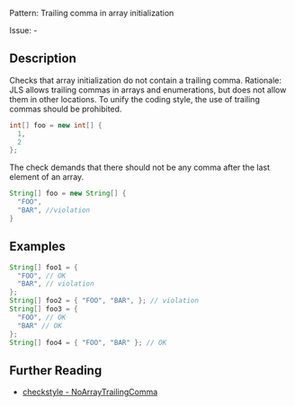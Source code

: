 Pattern: Trailing comma in array initialization

Issue: -

## Description

Checks that array initialization do not contain a trailing comma. Rationale: JLS allows trailing commas in arrays and enumerations, but does not allow them in other locations. To unify the coding style, the use of trailing commas should be prohibited.

```java
int[] foo = new int[] {
  1,
  2
};
```

The check demands that there should not be any comma after the last element of an array.

```java
String[] foo = new String[] {
  "FOO",
  "BAR", //violation
}
```

## Examples

```java
String[] foo1 = {
  "FOO", // OK
  "BAR", // violation
};
String[] foo2 = { "FOO", "BAR", }; // violation
String[] foo3 = {
  "FOO", // OK
  "BAR" // OK
};
String[] foo4 = { "FOO", "BAR" }; // OK
```

## Further Reading

* [checkstyle - NoArrayTrailingComma](https://checkstyle.sourceforge.io/checks/coding/noarraytrailingcomma.html#NoArrayTrailingComma)